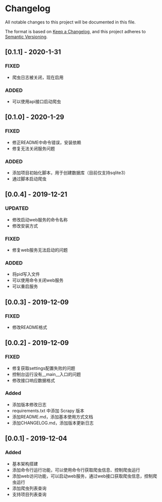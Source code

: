 # Changelog

All notable changes to this project will be documented in this file.

The format is based on [Keep a Changelog](https://keepachangelog.com/en/1.0.0/),
and this project adheres to [Semantic Versioning](https://semver.org/spec/v2.0.0.html).

## [0.1.1] - 2020-1-31

### FIXED

- 爬虫日志被关闭，现在启用

### ADDED

- 可以使用api接口启动爬虫

## [0.1.0] - 2020-1-29

### FIXED

- 修正README中命令错误，安装依赖
- 修复无法关闭服务问题

### ADDED

- 添加项目初始化脚本，用于创建数据库（目前仅支持sqlite3）
- 通过脚本启动爬虫

## [0.0.4] - 2019-12-21

### UPDATED

- 修改启动web服务的命令名称
- 修改安装方式

### FIXED

- 修复web服务无法启动的问题

### ADDED

- 将pid写入文件
- 可以使用命令关闭web服务
- 可以重启服务

## [0.0.3] - 2019-12-09

### FIXED

- 修改README格式

## [0.0.2] - 2019-12-09

### FIXED

- 修复获取settings配置失败的问题
- 控制台运行没有__main__入口的问题
- 修改接口响应数据格式

### Added

- 添加版本修改日志
- requirements.txt 中添加 Scrapy 版本
- 添加README.md，添加基本使用方式文档
- 添加CHANGELOG.md，添加版本更新日志

## [0.0.1] - 2019-12-04

### Added

- 基本架构搭建
- 添加命令行运行功能，可以使用命令行获取爬虫信息、控制爬虫运行
- 添加web访问功能，可以启动web服务，通过web接口获取爬虫信息，控制爬虫运行
- 添加爬虫列表查询
- 支持项目列表查询
